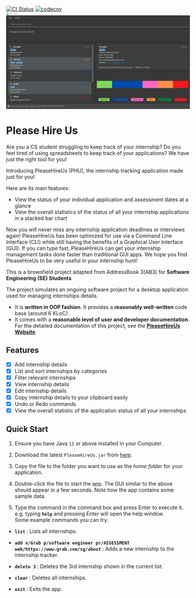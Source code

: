 [![CI Status](https://github.com/AY2223S1-CS2103T-W17-4/tp/actions/workflows/gradle.yml/badge.svg)](https://github.com/AY2223S1-CS2103T-W17-4/tp/actions)
[![codecov](https://codecov.io/gh/AY2223S1-CS2103T-W17-4/tp/branch/master/graph/badge.svg?token=5KEF39JO86)](https://codecov.io/gh/AY2223S1-CS2103T-W17-4/tp)
![Ui](docs/images/Ui.png)


# Please Hire Us
Are you a CS student struggling to keep track of your internship?
Do you feel tired of using spreadsheets to keep track of your applications?
We have just the right tool for you!

Introducing PleaseHireUs (PHU), the internship tracking application made just for you!

Here are its main features:
* View the status of your individual application and assessment dates at a glance
* View the overall statistics of the status of all your internship applications in a stacked bar chart

Now you will never miss any internship application deadlines or interviews again!
PleaseHireUs has been optimized for use via a Command Line Interface (CLI) while still having the benefits of a Graphical User Interface (GUI). If you can type fast, PleaseHireUs can get your internship management tasks done faster than traditional GUI apps.
We hope you find PleaseHireUs to be very useful in your internship hunt!

This is a brownfield project adapted from AddressBook 3(AB3) for **Software Engineering (SE) Students**

The project simulates an ongoing software project for a desktop application used for managing internships details.
  * It is **written in OOP fashion**. It provides a **reasonably well-written** code base (around 6 KLoC) .
  * It comes with a **reasonable level of user and developer documentation**. 
For the detailed documentation of this project, see the **[PleaseHireUs Website](https://ay2223s1-cs2103t-w17-4.github.io/tp/)**.

## Features
- [x] Add internship details
- [x] List and sort internships by categories
- [x] Filter relevant internships
- [x] View internship details
- [x] Edit internship details
- [x] Copy internship details to your clipboard easily
- [x] Undo or Redo commands
- [x] View the overall statistic of the application status of all your internships

## Quick Start

1. Ensure you have Java `11` or above installed in your Computer.

2. Download the latest `PleaseHireUs.jar` from [here](https://github.com/AY2223S1-CS2103T-W17-4/tp/releases).

3. Copy the file to the folder you want to use as the _home folder_ for your application.

4. Double-click the file to start the app. The GUI similar to the above should appear in a few seconds. Note how the app contains some sample data.<br>

5. Type the command in the command box and press Enter to execute it. e.g. typing **`help`** and pressing Enter will open the help window.<br>
   Some example commands you can try:
  * **`list`** : Lists all internships.

  * **`add n/Grab p/software engineer pr/ASSESSMENT web/https://www.grab.com/sg/about`** : Adds a new internship to the internship tracker.

  * **`delete 3`** : Deletes the 3rd internship shown in the current list.

  * **`clear`** : Deletes all internships.

  * **`exit`** : Exits the app.
